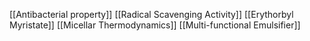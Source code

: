 [[Antibacterial property]]
[[Radical Scavenging Activity]]
[[Erythorbyl Myristate]]
[[Micellar Thermodynamics]]
[[Multi-functional Emulsifier]]
